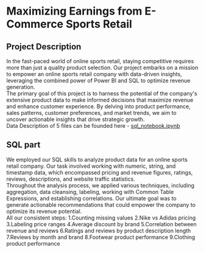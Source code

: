 # Maximizing Earnings from E-Commerce Sports Retail
## Project Description
In the fast-paced world of online sports retail, staying competitive requires more than just a quality product selection. Our project embarks on a mission to empower an online sports retail company with data-driven insights, leveraging the combined power of Power BI and SQL to optimize revenue generation.<br>
The primary goal of this project is to harness the potential of the company's extensive product data to make informed decisions that maximize revenue and enhance customer experience. By delving into product performance, sales patterns, customer preferences, and market trends, we aim to uncover actionable insights that drive strategic growth.<br>
Data Description of 5 files can be founded here - [sql_notebook.ipynb](https://github.com/Vlad-ies/Optimizing-Revenue-SQL-and-Power-BI/blob/main/sql_notebook.ipynb)
##  SQL part 
We employed our SQL skills to analyze product data for an online sports retail company. Our task involved working with numeric, string, and timestamp data, which encompassed pricing and revenue figures, ratings, reviews, descriptions, and website traffic statistics. <br>
Throughout the analysis process, we applied various techniques, including aggregation, data cleansing, labeling, working with Common Table Expressions, and establishing correlations. Our ultimate goal was to generate actionable recommendations that could empower the company to optimize its revenue potential. <br>
All our consistent steps:
1.Counting missing values
2.Nike vs Adidas pricing
3.Labeling price ranges
4.Average discount by brand
5.Correlation between revenue and reviews
6.Ratings and reviews by product description length
7.Reviews by month and brand
8.Footwear product performance
9.Clothing product performance
